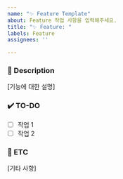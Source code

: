 ```yaml
---
name: "✨ Feature Template"
about: Feature 작업 사항을 입력해주세요.
title: "✨ Feature: "
labels: Feature
assignees: ''

---
```


### 📄 Description
[기능에 대한 설명]

### ✔️ TO-DO
- [ ] 작업 1
- [ ] 작업 2

### 🔔 ETC
[기타 사항]

